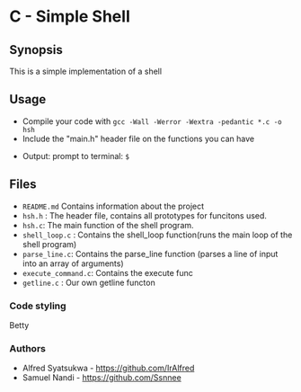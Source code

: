 # C - Simple Shell

## Synopsis
This is a simple implementation of a shell

## Usage
+ Compile your code with `gcc -Wall -Werror -Wextra -pedantic *.c -o hsh`
+ Include the "main.h" header file on the functions you can have
* Output: prompt to terminal: `$ `

## Files
* `README.md` Contains information about the project
* `hsh.h` : The header file, contains all prototypes for funcitons used.
* `hsh.c`: The main function of the shell program.
* `shell_loop.c` : Contains the shell_loop function(runs the main loop of the shell program)
* `parse_line.c`: Contains the parse_line function (parses a line of input into an array of arguments)
* `execute_command.c`: Contains the execute func
* `getline.c` : Our own getline functon

### Code styling
Betty

### Authors
* Alfred Syatsukwa - https://github.com/IrAlfred
* Samuel Nandi - https://github.com/Ssnnee
